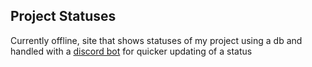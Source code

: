 ## Project Statuses
Currently offline, site that shows statuses of my project using a db and handled with a [discord bot](https://github.com/Zilezia/dc_secratary/) for quicker updating of a status

